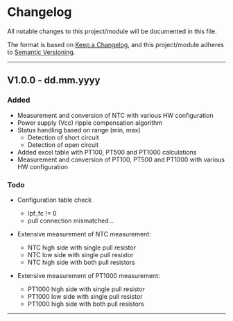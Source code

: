 # Changelog
All notable changes to this project/module will be documented in this file.

The format is based on [Keep a Changelog](https://keepachangelog.com/en/1.0.0/),
and this project/module adheres to [Semantic Versioning](https://semver.org/spec/v2.0.0.html).

---
## V1.0.0 - dd.mm.yyyy

### Added
- Measurement and conversion of NTC with various HW configuration
- Power supply (Vcc) ripple compensation algorithm
- Status handling based on range (min, max)
    - Detection of short circuit
    - Detection of open circuit
- Added excel table with PT100, PT500 and PT1000 calculations
- Measurement and conversion of PT100, PT500 and PT1000 with various HW configuration

### Todo

 - Configuration table check
    - lpf_fc != 0
    - pull connection mismatched...
 
 - Extensive measurement of NTC measurement:
    - NTC high side with single pull resistor
    - NTC low side with single pull resistor
    - NTC high side with both pull resistors

 - Extensive measurement of PT1000 measurement:
    - PT1000 high side with single pull resistor
    - PT1000 low side with single pull resistor
    - PT1000 high side with both pull resistors


---